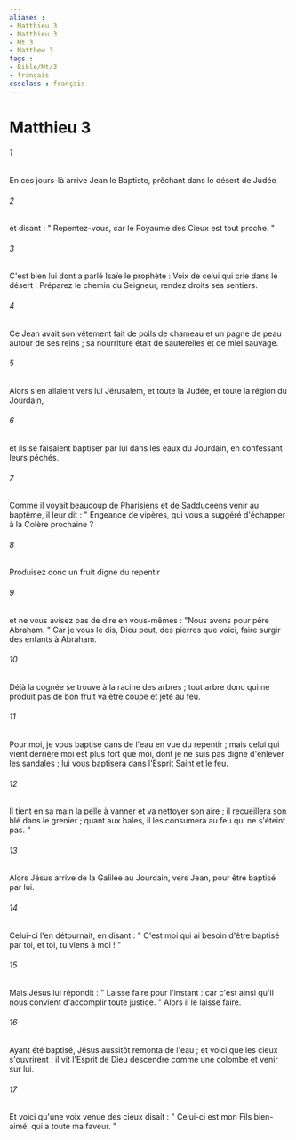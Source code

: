 ```yaml
---
aliases : 
- Matthieu 3
- Matthieu 3
- Mt 3
- Matthew 3
tags : 
- Bible/Mt/3
- français
cssclass : français
---
```


# Matthieu 3

###### 1
En ces jours-là arrive Jean le Baptiste, prêchant dans le désert de Judée 
###### 2
et disant : " Repentez-vous, car le Royaume des Cieux est tout proche. " 
###### 3
C'est bien lui dont a parlé Isaïe le prophète : Voix de celui qui crie dans le désert : Préparez le chemin du Seigneur, rendez droits ses sentiers. 
###### 4
Ce Jean avait son vêtement fait de poils de chameau et un pagne de peau autour de ses reins ; sa nourriture était de sauterelles et de miel sauvage. 
###### 5
Alors s'en allaient vers lui Jérusalem, et toute la Judée, et toute la région du Jourdain, 
###### 6
et ils se faisaient baptiser par lui dans les eaux du Jourdain, en confessant leurs péchés. 
###### 7
Comme il voyait beaucoup de Pharisiens et de Sadducéens venir au baptême, il leur dit : " Engeance de vipères, qui vous a suggéré d'échapper à la Colère prochaine ? 
###### 8
Produisez donc un fruit digne du repentir 
###### 9
et ne vous avisez pas de dire en vous-mêmes : "Nous avons pour père Abraham. " Car je vous le dis, Dieu peut, des pierres que voici, faire surgir des enfants à Abraham. 
###### 10
Déjà la cognée se trouve à la racine des arbres ; tout arbre donc qui ne produit pas de bon fruit va être coupé et jeté au feu. 
###### 11
Pour moi, je vous baptise dans de l'eau en vue du repentir ; mais celui qui vient derrière moi est plus fort que moi, dont je ne suis pas digne d'enlever les sandales ; lui vous baptisera dans l'Esprit Saint et le feu. 
###### 12
Il tient en sa main la pelle à vanner et va nettoyer son aire ; il recueillera son blé dans le grenier ; quant aux bales, il les consumera au feu qui ne s'éteint pas. " 
###### 13
Alors Jésus arrive de la Galilée au Jourdain, vers Jean, pour être baptisé par lui. 
###### 14
Celui-ci l'en détournait, en disant : " C'est moi qui ai besoin d'être baptisé par toi, et toi, tu viens à moi ! " 
###### 15
Mais Jésus lui répondit : " Laisse faire pour l'instant : car c'est ainsi qu'il nous convient d'accomplir toute justice. " Alors il le laisse faire. 
###### 16
Ayant été baptisé, Jésus aussitôt remonta de l'eau ; et voici que les cieux s'ouvrirent : il vit l'Esprit de Dieu descendre comme une colombe et venir sur lui. 
###### 17
Et voici qu'une voix venue des cieux disait : " Celui-ci est mon Fils bien-aimé, qui a toute ma faveur. " 

